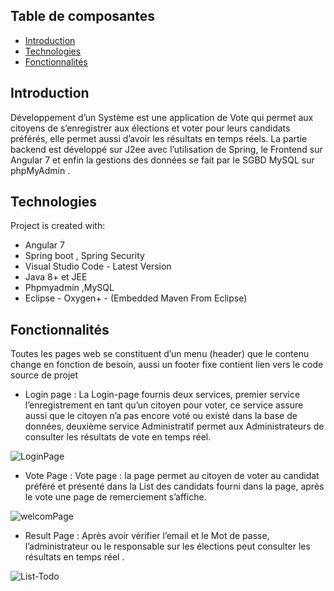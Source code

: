 ## Table de composantes 
* [Introduction](#introduction)
* [Technologies](#technologies)
* [Fonctionnalités](#Fonctionnalités)

## Introduction
Développement d’un Système est une application de Vote qui permet aux citoyens de s’enregistrer aux élections et voter pour leurs candidats préférés, elle permet aussi d’avoir les résultats en temps réels.
La partie backend est développé sur J2ee avec l’utilisation de Spring, le Frontend sur Angular 7 et enfin la gestions des données se fait par le SGBD MySQL sur phpMyAdmin .

	
## Technologies
Project is created with:

* Angular 7
* Spring boot , Spring Security 
* Visual Studio Code - Latest Version
* Java 8+ et JEE
* Phpmyadmin ,MySQL
* Eclipse - Oxygen+ - (Embedded Maven From Eclipse)
	
## Fonctionnalités 
Toutes les pages web se constituent d’un menu (header) que le contenu change en fonction de besoin, aussi un footer fixe contient lien vers le code source de projet 



* Login page :
La Login-page fournis deux services, premier service l’enregistrement en tant qu’un citoyen pour voter, ce service assure aussi que le citoyen n’a pas encore voté ou existé dans la base de données, deuxième service Administratif permet aux Administrateurs de consulter les résultats de vote en temps réel.

![LoginPage](https://user-images.githubusercontent.com/51484343/79808173-4fb29900-836d-11ea-9f45-9eafb2690a56.png)


* Vote Page :
Vote page :  la page permet au citoyen de voter au candidat préféré et présenté dans la List des candidats fourni dans la page, après le vote une page de remerciement s’affiche.


![welcomPage](https://user-images.githubusercontent.com/51484343/79808175-504b2f80-836d-11ea-9aca-ce09be9982d6.png)


* Result Page :
Après avoir vérifier l’email et le Mot de passe, l’administrateur ou le responsable sur les élections peut consulter les résultats en temps réel .


![List-Todo](https://user-images.githubusercontent.com/51484343/79808171-4fb29900-836d-11ea-8f39-0d11e0f80b89.png)


